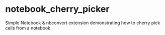 notebook_cherry_picker
======================

Simple Notebook &amp; nbconvert extension demonstrating how to cherry pick cells from a notebook.
